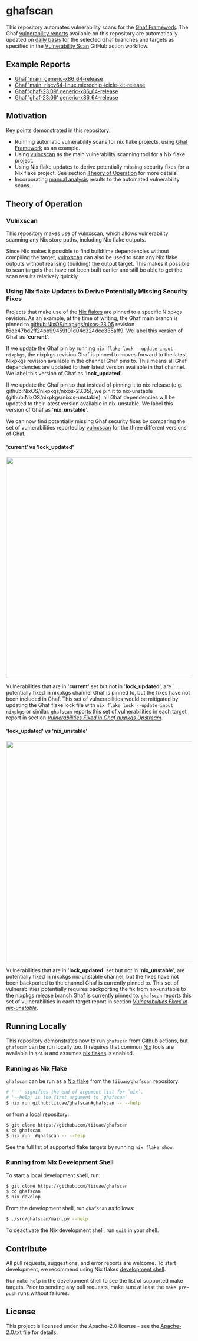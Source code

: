 <!--
SPDX-FileCopyrightText: 2023 Technology Innovation Institute (TII)

SPDX-License-Identifier: CC-BY-SA-4.0
-->

# ghafscan

This repository automates vulnerability scans for the [Ghaf Framework](https://github.com/tiiuae/ghaf).
The Ghaf [vulnerability reports](./reports/) available on this repository are automatically updated on [daily basis](./.github/workflows/vulnerability-scan.yml#L12) for the selected Ghaf branches and targets as specified in the [Vulnerability Scan](./.github/workflows/vulnerability-scan.yml) GitHub action workflow. 

## Example Reports
- [Ghaf 'main' generic-x86_64-release](./reports/main/packages.x86_64-linux.generic-x86_64-release.md)
- [Ghaf 'main' riscv64-linux.microchip-icicle-kit-release](./reports/main/packages.riscv64-linux.microchip-icicle-kit-release.md)
- [Ghaf 'ghaf-23.09' generic-x86_64-release](./reports/ghaf-23.09/packages.x86_64-linux.generic-x86_64-release.md)
- [Ghaf 'ghaf-23.06' generic-x86_64-release](./reports/ghaf-23.06/packages.x86_64-linux.generic-x86_64-release.md)

## Motivation

Key points demonstrated in this repository:
- Running automatic vulnerability scans for nix flake projects, using [Ghaf Framework](https://github.com/tiiuae/ghaf) as an example.
- Using [vulnxscan](https://github.com/tiiuae/sbomnix/tree/main/scripts/vulnxscan) as the main vulnerability scanning tool for a Nix flake project.
- Using Nix flake updates to derive potentially missing security fixes for a Nix flake project. See section [Theory of Operation](./README.md#theory-of-operation) for more details.
- Incorporating [manual analysis](manual_analysis.csv) results to the automated vulnerability scans.

## Theory of Operation

### Vulnxscan

This repository makes use of [vulnxscan](https://github.com/tiiuae/sbomnix/tree/main/scripts/vulnxscan), which allows vulnerability scanning any Nix store paths, including Nix flake outputs. 

Since Nix makes it possible to find buildtime dependencies without compiling the target, [vulnxscan](https://github.com/tiiuae/sbomnix/tree/main/scripts/vulnxscan) can also be used to scan any Nix flake outputs without realising (building) the output target. This makes it possible to scan targets that have not been built earlier and still be able to get the scan results relatively quickly.

### Using Nix flake Updates to Derive Potentially Missing Security Fixes

Projects that make use of the [Nix flakes](https://nixos.wiki/wiki/Flakes) are pinned to a specific Nixpkgs revision. As an example, at the time of writing, the Ghaf main branch is pinned to [github:NixOS/nixpkgs/nixos-23.05](https://github.com/tiiuae/ghaf/blob/a973cabb8452a02332d082fdb6c4783e1d27ffb4/flake.nix#L18) revision [f6de47bd2ff24bb99459f01d04c324dce335aff9](https://github.com/tiiuae/ghaf/blob/a973cabb8452a02332d082fdb6c4783e1d27ffb4/flake.lock#L32). We label this version of Ghaf as '**current**'.

If we update the Ghaf pin by running `nix flake lock --update-input nixpkgs`, the nixpkgs revision Ghaf is pinned to moves forward to the latest Nixpkgs revision available in the channel Ghaf pins to. This means all Ghaf dependencies are updated to their latest version available in that channel. We label this version of Ghaf as '**lock_updated**'.

If we update the Ghaf pin so that instead of pinning it to nix-release (e.g. github:NixOS/nixpkgs/nixos-23.05), we pin it to nix-unstable (github:NixOS/nixpkgs/nixos-unstable), all Ghaf dependencies will be updated to their latest version available in nix-unstable. We label this version of Ghaf as '**nix_unstable**'.

We can now find potentially missing Ghaf security fixes by comparing the set of vulnerabilities reported by [vulnxscan](https://github.com/tiiuae/sbomnix/tree/main/scripts/vulnxscan) for the three different versions of Ghaf.

#### 'current' vs 'lock_updated'

<img src="doc/img/current_vs_lock_updated.drawio.svg" width="600">

Vulnerabilities that are in '**current**' set but not in '**lock_updated**', are potentially fixed in nixpkgs channel Ghaf is pinned to, but the fixes have not been included in Ghaf. This set of vulnerabilities would be mitigated by updating the Ghaf flake lock file with `nix flake lock --update-input nixpkgs` or similar. `ghafscan` reports this set of vulnerabilities in each target report in section *[Vulnerabilities Fixed in Ghaf nixpkgs Upstream](https://github.com/tiiuae/ghafscan/blob/main/reports/main/packages.x86_64-linux.generic-x86_64-release.md#vulnerabilities-fixed-in-ghaf-nixpkgs-upstream)*.


#### 'lock_updated' vs 'nix_unstable'

<img src="doc/img/lock_updated_vs_nix_unstable.drawio.svg" width="600">

Vulnerabilities that are in '**lock_updated**' set but not in '**nix_unstable**', are potentially fixed in nixpkgs nix-unstable channel, but the fixes have not been backported to the channel Ghaf is currently pinned to. This set of vulnerabilities potentially requires backporting the fix from nix-unstable to the nixpkgs release branch Ghaf is currently pinned to. `ghafscan` reports this set of vulnerabilities in each target report in section *[Vulnerabilities Fixed in nix-unstable](https://github.com/tiiuae/ghafscan/blob/main/reports/main/packages.x86_64-linux.generic-x86_64-release.md#vulnerabilities-fixed-in-nix-unstable)*.

## Running Locally
This repository demonstrates how to run `ghafscan` from Github actions, but `ghafscan` can be run locally too.
It requires that common [Nix](https://nixos.org/download.html) tools are available in `$PATH` and assumes [nix flakes](https://nixos.wiki/wiki/Flakes#Enable_flakes) is enabled.
### Running as Nix Flake
`ghafscan` can be run as a [Nix flake](https://nixos.wiki/wiki/Flakes) from the `tiiuae/ghafscan` repository:
```bash
# '--' signifies the end of argument list for `nix`.
# '--help' is the first argument to `ghafscan`
$ nix run github:tiiuae/ghafscan#ghafscan -- --help
```

or from a local repository:
```bash
$ git clone https://github.com/tiiuae/ghafscan
$ cd ghafscan
$ nix run .#ghafscan -- --help
```
See the full list of supported flake targets by running `nix flake show`.

### Running from Nix Development Shell

To start a local development shell, run:
```bash
$ git clone https://github.com/tiiuae/ghafscan
$ cd ghafscan 
$ nix develop
```

From the development shell, run `ghafscan` as follows:
```bash
$ ./src/ghafscan/main.py --help
```

To deactivate the Nix development shell, run `exit` in your shell.

## Contribute
All pull requests, suggestions, and error reports are welcome.
To start development, we recommend using Nix flakes [development shell](./README.md#running-from-nix-development-shell).

Run `make help` in the development shell to see the list of supported make targets.
Prior to sending any pull requests, make sure at least the `make pre-push` runs without failures.

## License

This project is licensed under the Apache-2.0 license - see the [Apache-2.0.txt](LICENSES/Apache-2.0.txt) file for details.
